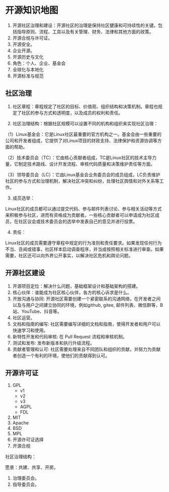 
# 开源知识地图

1. 开源社区治理和建设：开源社区的治理是保持社区健康和可持续性的关键。包括指导原则、流程、工具以及有关管理、财务、法律和其他方面的政策。
2. 开源合规与许可证。
3. 开源安全。
4. 企业开源。
5. 开源历史与文化
6. 角色：个人、企业、基金会
7. 全球化与本地化
8. 开源标准与规范

## 社区治理

1. 社区章程：章程规定了社区的目标、价值观、组织结构和决策机制。章程也规定了社区的参与方式和透明度，以及成员的权利和责任。

2. 社区治理结构：根据社区规模可以设置不同的机构和组织来实现社区治理：

（1）Linux基金会：它是Linux社区最重要的官方机构之一。基金会由一些重要的公司和开发者组成，它提供了对Linux项目的财政支持、法律保护和资源协调等方面的帮助。

（2）技术委员会（TC）：它由核心贡献者组成，TC是Linux社区的技术主导力量，它制定技术路线、设计开发流程、审核代码质量和决策维护责任等方面。

（3）领导委员会（LC）：它由Linux基金会业务委员会的成员组成，LC负责维护社区的参与方式和治理机制，解决社区冲突和纠纷，处理社区舆情和对外关系等工作。

3. 成员选举：

Linux社区的成员都可以通过提交代码、参与邮件列表讨论、参与相关活动等方式来积极参与社区，进而有资格成为贡献者。一些核心贡献者可以申请成为社区成员，在社区议会或技术委员会的选举中发表自己的意见并进行投票。

4. 责任：

Linux社区的成员需要遵守章程中规定的行为准则和责任要求。如果发现任何行为不当、丑闻或错事，社区样本启动调查程序，并当成按照相关标准进行审查。如果需要，社区还可以向外界公开事实，以解决社区危机和舆论问题。

## 开源社区建设

1. 开源项目定位：解决什么问题，基础框架设计和基础架构的搭建。
2. 核心伙伴：谁能成为社区核心伙伴，各方的核心诉求是什么。
3. 开放沟通与协同: 开源社区需要创建一个紧密联系的沟通网络，在开发者之间以及与用户之间建立协同的环境，例如github, gitee, 邮件列表、微信群等，B站、YouTube、抖音等。
4. 社区运营。
5. 文档和指南的编写: 社区需要编写详细的文档和指南，使得开发者和用户可以快速学习和使用。
6. 新特性开发和代码审核: 在 Pull Request 流程和审核机制。
7. 测试和发布: 发布新版本和执行升级流程。
8. 贡献者管理和认可: 社区需要处理来自不同团队和组织的贡献，并努力为贡献者创造一个有利的环境，使他们的贡献得到认可。

## 开源许可证

1. GPL
    - v1
    - v2
    - v3
    - AGPL
    - FDL
2. MIT
3. Apache
4. BSD
5. MPL
6. 开源许可证选择
7. 开源合规

社区治理结构：

愿景：共建、共享、开房。

1. 治理委员会。
2. 指导委员会。
